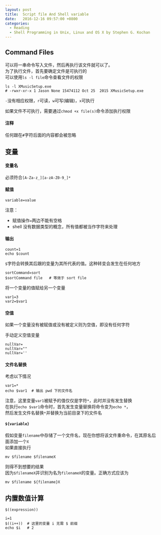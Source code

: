 ```yaml
---
layout: post
title:  Script file And Shell variable
date:   2016-12-16 09:57:00 +0800
categories:
  - Reading
  - Shell Programming in Unix, Linux and OS X by Stephen G. Kochan
---
```


## Command Files

可以将一串命令写入文件，然后再执行该文件就可以了。  
为了执行文件，首先要确定文件是可执行的  
可以使用`ls -l file`命令查看文件的权限

```shell
ls -l XMusicSetup.exe
# -rwxr-xr-x 1 Jason None 15474112 Oct 25  2015 XMusicSetup.exe
```

`-`没有相应权限，`r`可读，`w`可写(编辑)，`x`可执行

如果文件不可执行，需要通过`chmod +x file(s)`命令添加执行权限

#### 注释

任何跟在`#`字符后面的内容都会被忽略

## 变量

#### 变量名

必须符合`[A-Za-z_][a-zA-Z0-9_]*`

#### 赋值

```shell
variable=value
```

注意：
* 赋值操作`=`两边不能有空格  
* shell 没有数据类型的概念，所有值都被当作字符来处理

#### 输出

```shell
count=1
echo $count
```

`$`字符会转换其后跟的变量为其所代表的值。这种转变会发生在任何地方  

```shell
sortCommand=sort
$sortCommand file   # 等效于 sort file
```

将一个变量的值赋给另一个变量

```shell
var1=3
var2=$var1
```

#### 空值

如果一个变量没有被赋值或没有被定义则为空值，即没有任何字符

手动定义空值变量  

```shell
nullVar=
nullVar=""
nullVar=''
```

#### 文件名替换

考虑以下情况   

```shell
var1=*
echo $var1  # 输出 pwd 下的文件名
```

注意，这里变量`var1`被赋予的值仅仅是字符`*`，此时并没有发生替换  
在执行`echo $var1`命令时，首先发生变量替换将命令变为`echo *`，  
然后发生文件名替换`*`并替换为当前目录下的文件名

#### `${variable}`

假如变量`filename`中存储了一个文件名，现在你想将该文件重命令，在其原名后面添加一个`X`  
如果直接执行

```shell
mv $filename $filenameX
```

则得不到想要的结果  
因为`$filenameX`并识别为名为`filenameX`的变量。正确方式应该为  

```shell
mv $filename ${filename}X
```

## 内置数值计算

```shell
$((expression))
```

```shell
i=1
$((i++))  # 这里的变量 i 无需 $ 前缀
echo $i   # 2
```

